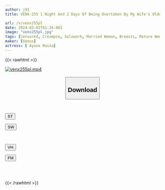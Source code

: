 ```yaml
---
author: j91
title: VENX-255 1 Night And 2 Days Of Being Overtaken By My Wife's Older Sister Who Suddenly Came In. Maina Ayase

url: /v/venx255pl
date: 2024-03-01T01:34:00Z
image: "venx255pl.jpg"
tags: [Censored, Creampie, Solowork, Married Woman, Breasts, Mature Woman, Cuckold	]
maker: [Venus]
actress: [ Ayase Maina]
---
```



{{< rawhtml >}}

<div class="video" data-videoid="e0peKGVa3lTYlXr">
    <a href="javascript:;">
        <img src="/v/venx255pl/venx255pl.jpg" width="WIDTH" height="HEIGHT" alt="venx255pl.mp4" loading="lazy">
    </a>
</div>

<script type="text/javascript" src="https://j91.asia/asset/on-demand-st.js"></script>

<br>
  <link rel="stylesheet" href="https://j91.asia/asset/bs5.css">
  
  <center>
  <button class="btn btn-primary" type="button" data-bs-toggle="collapse" data-bs-target=".multi-collapse" aria-expanded="false" aria-controls="multiCollapseExample1 multiCollapseExample2"><h2>Download</h2></button></center>
</p>
<div class="row">
  <div class="col">
    <div class="collapse multi-collapse" id="multiCollapseExample1">
      <div class="card card-body">
	      	      <br>
<div class="buttons">  
<p><a href="https://streamtape.to/v/e0peKGVa3lTYlXr" target="_blank"><button class="btn-hover color-3"><i class="fa fa-download"></i> ST</button></a></p>
<p><a href="https://cdnwish.com/vvaagfiaa3j6" target="_blank"><button class="btn-hover color-2"><i class="fa fa-download"></i> SW</button></a></p></div>
    </div>
  </div>
</div>
  <div class="col">
    <div class="collapse multi-collapse" id="multiCollapseExample2">
      <div class="card card-body">
	      <br>
<div class="buttons">
<p><a href="https://vidhidepro.com/f/679qll6lfa0t"><button class="btn-hover color-9"><i class="fa fa-download"></i> VH</button></a></p>
<p><a href="https://filemoon.sx/d/c41pjq919d26"><button class="btn-hover color-8"><i class="fa fa-download"></i> FM</button></a></p></div>
<br><br>
      </div>
    </div>
  </div>
</div>

{{< /rawhtml >}}